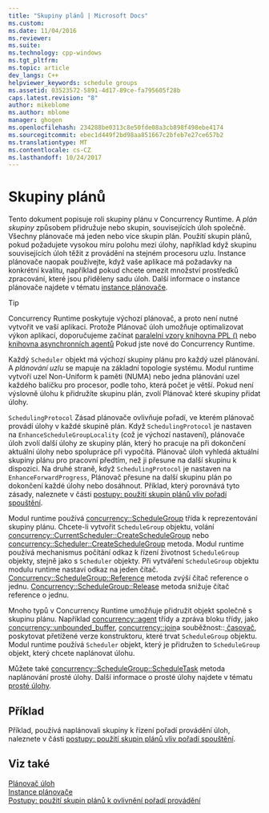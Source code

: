 ```yaml
---
title: "Skupiny plánů | Microsoft Docs"
ms.custom: 
ms.date: 11/04/2016
ms.reviewer: 
ms.suite: 
ms.technology: cpp-windows
ms.tgt_pltfrm: 
ms.topic: article
dev_langs: C++
helpviewer_keywords: schedule groups
ms.assetid: 03523572-5891-4d17-89ce-fa795605f28b
caps.latest.revision: "8"
author: mikeblome
ms.author: mblome
manager: ghogen
ms.openlocfilehash: 234288be0313c8e50fde08a3cb898f498ebe4174
ms.sourcegitcommit: ebec1d449f2bd98aa851667c2bfeb7e27ce657b2
ms.translationtype: MT
ms.contentlocale: cs-CZ
ms.lasthandoff: 10/24/2017
---
```

# <a name="schedule-groups"></a>Skupiny plánů
Tento dokument popisuje roli skupiny plánu v Concurrency Runtime. A *plán skupiny* způsobem přidružuje nebo skupin, souvisejících úloh společně. Všechny plánovače má jeden nebo více skupin plán. Použití skupin plánů, pokud požadujete vysokou míru polohu mezi úlohy, například když skupinu souvisejících úloh těžit z provádění na stejném procesoru uzlu. Instance plánovače naopak používejte, když vaše aplikace má požadavky na konkrétní kvalitu, například pokud chcete omezit množství prostředků zpracování, které jsou přiděleny sadu úloh. Další informace o instance plánovače najdete v tématu [instance plánovače](../../parallel/concrt/scheduler-instances.md).  
  
> [!TIP]
>  Concurrency Runtime poskytuje výchozí plánovač, a proto není nutné vytvořit ve vaší aplikaci. Protože Plánovač úloh umožňuje optimalizovat výkon aplikací, doporučujeme začínat [paralelní vzory knihovna PPL ()](../../parallel/concrt/parallel-patterns-library-ppl.md) nebo [knihovna asynchronních agentů](../../parallel/concrt/asynchronous-agents-library.md) Pokud jste nové do Concurrency Runtime.  
  
 Každý `Scheduler` objekt má výchozí skupiny plánu pro každý uzel plánování. A *plánování uzlu* se mapuje na základní topologie systému. Modul runtime vytvoří uzel Non-Uniform k paměti (NUMA) nebo jedna plánování uzel každého balíčku pro procesor, podle toho, která počet je větší. Pokud není výslovně úlohu k přidružíte skupinu plán, zvolí Plánovač které skupiny přidat úlohy.  
  
 `SchedulingProtocol` Zásad plánovače ovlivňuje pořadí, ve kterém plánovač provádí úlohy v každé skupině plán. Když `SchedulingProtocol` je nastaven na `EnhanceScheduleGroupLocality` (což je výchozí nastavení), plánovače úloh zvolí další úlohy ze skupiny plán, který ho pracuje na při dokončení aktuální úlohy nebo spolupráce při vypočítá. Plánovač úloh vyhledá aktuální skupiny plánu pro pracovní předtím, než ji přesune na další skupinu k dispozici. Na druhé straně, když `SchedulingProtocol` je nastaven na `EnhanceForwardProgress`, Plánovač přesune na další skupinu plán po dokončení každé úlohy nebo dosáhnout. Příklad, který porovnává tyto zásady, naleznete v části [postupy: použití skupin plánů vliv pořadí spouštění](../../parallel/concrt/how-to-use-schedule-groups-to-influence-order-of-execution.md).  
  

 Modul runtime používá [concurrency::ScheduleGroup](../../parallel/concrt/reference/schedulegroup-class.md) třída k reprezentování skupiny plánu. Chcete-li vytvořit `ScheduleGroup` objektu, volání [concurrency::CurrentScheduler::CreateScheduleGroup](reference/currentscheduler-class.md#createschedulegroup) nebo [concurrency::Scheduler::CreateScheduleGroup](reference/scheduler-class.md#createschedulegroup) metoda. Modul runtime používá mechanismus počítání odkaz k řízení životnost `ScheduleGroup` objekty, stejně jako s `Scheduler` objekty. Při vytváření `ScheduleGroup` objektu modulu runtime nastaví odkaz na jeden čítač. [Concurrency::ScheduleGroup::Reference](reference/schedulegroup-class.md#reference) metoda zvýší čítač reference o jednu. [Concurrency::ScheduleGroup::Release](reference/schedulegroup-class.md#release) metoda snižuje čítač reference o jednu.  
  
 Mnoho typů v Concurrency Runtime umožňuje přidružit objekt společně s skupinu plánu. Například [concurrency::agent](../../parallel/concrt/reference/agent-class.md) třídy a zpráva bloku třídy, jako [concurrency::unbounded_buffer](reference/unbounded-buffer-class.md), [concurrency::join](../../parallel/concrt/reference/join-class.md)a souběžnost::[ časovač](reference/timer-class.md), poskytovat přetížené verze konstruktoru, které trvat `ScheduleGroup` objektu. Modul runtime používá `Scheduler` objekt, který je přidružen to `ScheduleGroup` objekt, který chcete naplánovat úlohu.  
  
 Můžete také [concurrency::ScheduleGroup::ScheduleTask](reference/schedulegroup-class.md#scheduletask) metoda naplánování prosté úlohy. Další informace o prosté úlohy najdete v tématu [prosté úlohy](../../parallel/concrt/lightweight-tasks.md).  

  
## <a name="example"></a>Příklad  
 Příklad, používá naplánovali skupiny k řízení pořadí provádění úloh, naleznete v části [postupy: použití skupin plánů vliv pořadí spouštění](../../parallel/concrt/how-to-use-schedule-groups-to-influence-order-of-execution.md).  
  
## <a name="see-also"></a>Viz také  
 [Plánovač úloh](../../parallel/concrt/task-scheduler-concurrency-runtime.md)   
 [Instance plánovače](../../parallel/concrt/scheduler-instances.md)   
 [Postupy: použití skupin plánů k ovlivnění pořadí provádění](../../parallel/concrt/how-to-use-schedule-groups-to-influence-order-of-execution.md)

